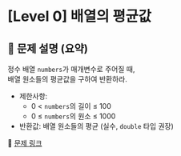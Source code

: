 # [Level 0] 배열의 평균값

## 📝 문제 설명 (요약)
정수 배열 `numbers`가 매개변수로 주어질 때,  
배열 원소들의 평균값을 구하여 반환하라.

- 제한사항: 
  - 0 < `numbers`의 길이 ≤ 100  
  - 0 ≤ `numbers`의 원소 ≤ 1000  
- 반환값: 배열 원소들의 평균 (실수, `double` 타입 권장)

🔗 [문제 링크](https://school.programmers.co.kr/learn/courses/30/lessons/120817)
